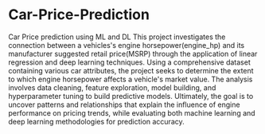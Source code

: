 # Car-Price-Prediction
Car Price prediction using ML and DL
This project investigates the connection between a vehicles's engine horsepower(engine_hp) and its manufacturer suggested retail price(MSRP) through the application of linear regression and deep learning techniques. Using a comprehensive dataset containing various car attributes, the project seeks to determine the extent to which engine horsepower affects a vehicle's market value. The analysis involves data cleaning, feature exploration, model building, and hyperparameter tuning to build predictive models. Ultimately, the goal is to uncover patterns and relationships that explain the influence of engine performance on pricing trends, while evaluating both machine learning and deep learning methodologies for prediction accuracy.
